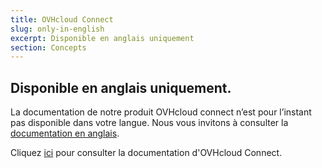```yaml
---
title: OVHcloud Connect
slug: only-in-english
excerpt: Disponible en anglais uniquement
section: Concepts
---
```


## Disponible en anglais uniquement.

La documentation de notre produit OVHcloud connect n’est pour l’instant pas disponible dans votre langue. Nous vous invitons à consulter la [documentation en anglais](https://docs.ovh.com/gb/en/ovhcloud-connect).

Cliquez [ici](https://docs.ovh.com/gb/en/ovhcloud-connect) pour consulter la documentation d'OVHcloud Connect.
